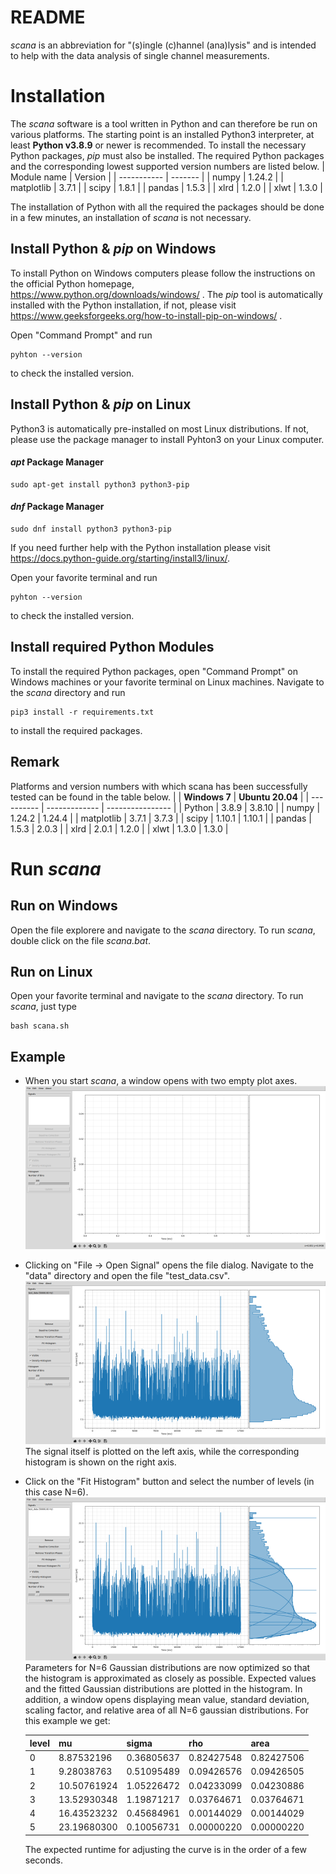 # README

*scana* is an abbreviation for "(s)ingle (c)hannel (ana)lysis" and
is intended to help with the data analysis of single channel measurements.

# Installation
The *scana* software is a tool written in Python and can
therefore be run on various platforms. The starting point
is an installed Python3 interpreter, at least **Python v3.8.9**
or newer is recommended. To install the necessary Python packages,
*pip* must also be installed. The required Python packages and the
corresponding lowest supported version numbers are listed below.
| Module name | Version |
| ----------- | ------- |
| numpy       | 1.24.2  |
| matplotlib  | 3.7.1   |
| scipy       | 1.8.1   |
| pandas      | 1.5.3   |
| xlrd        | 1.2.0   |
| xlwt        | 1.3.0   |

The installation of Python with all the required the packages should 
be done in a few minutes, an installation of *scana* is not necessary.

## Install Python & *pip* on Windows
To install Python on Windows computers please follow the
instructions on the official Python homepage,
https://www.python.org/downloads/windows/ .
The *pip* tool is automatically installed with the Python
installation, if not, please visit
https://www.geeksforgeeks.org/how-to-install-pip-on-windows/ .

Open "Command Prompt" and run

    pyhton --version

to check the installed version.

## Install Python & *pip* on Linux
Python3 is automatically pre-installed on most Linux distributions.
If not, please use the package manager to install Pyhton3 on your
Linux computer.
#### *apt* Package Manager
    sudo apt-get install python3 python3-pip
#### *dnf* Package Manager
    sudo dnf install python3 python3-pip
If you need further help with the Python installation please
visit https://docs.python-guide.org/starting/install3/linux/.

Open your favorite terminal and run

    pyhton --version

to check the installed version.

## Install required Python Modules
To install the required Python packages, open "Command Prompt" on
Windows machines or your favorite terminal on Linux machines.
Navigate to the *scana* directory and run

    pip3 install -r requirements.txt

to install the required packages.

## Remark
Platforms and version numbers with which scana has been successfully
tested can be found in the table below.
|            | **Windows 7** | **Ubuntu 20.04** |
| ---------- | ------------- | ---------------- |
| Python     | 3.8.9         | 3.8.10           |
| numpy      | 1.24.2        | 1.24.4           |
| matplotlib | 3.7.1         | 3.7.3            |
| scipy      | 1.10.1        | 1.10.1           |
| pandas     | 1.5.3         | 2.0.3            |
| xlrd       | 2.0.1         | 1.2.0            |
| xlwt       | 1.3.0         | 1.3.0            |

# Run *scana*

## Run on Windows
Open the file explorere and navigate to the *scana* directory.
To run *scana*, double click on the file *scana.bat*.

## Run on Linux
Open your favorite terminal and navigate to the *scana* directory.
To run *scana*, just type

    bash scana.sh

## Example
* When you start *scana*, a window opens with two empty plot axes.
  ![example figure 1](example_fig0.png)
* Clicking on "File -> Open Signal" opens the file dialog. Navigate
  to the "data" directory and open the file "test_data.csv".
  ![example figure 1](example_fig1.png)
  The signal itself is plotted on the left axis, while the
  corresponding histogram is shown on the right axis.
* Click on the "Fit Histogram" button and select the number of
  levels (in this case N=6).
  ![example figure 1](example_fig2.png)
  Parameters for N=6 Gaussian distributions are now optimized
  so that the histogram is approximated as closely as possible.
  Expected values and the fitted Gaussian distributions are
  plotted in the histogram. In addition, a window opens displaying
  mean value, standard deviation, scaling factor, and relative area
  of all N=6 gaussian distributions. For this example we get:

  | level | mu          | sigma       | rho         | area       |
  | ----- | ----------- | ----------- | ----------- | ---------- |
  | 0     |  8.87532196 | 0.36805637  | 0.82427548  | 0.82427506 |
  | 1     |  9.28038763 | 0.51095489  | 0.09426576  | 0.09426505 |
  | 2     | 10.50761924 | 1.05226472  | 0.04233099  | 0.04230886 |
  | 3     | 13.52930348 | 1.19871217  | 0.03764671  | 0.03764671 |
  | 4     | 16.43523232 | 0.45684961  | 0.00144029  | 0.00144029 |
  | 5     | 23.19680300 | 0.10056731  | 0.00000220  | 0.00000220 |

  The expected runtime for adjusting the curve is in the order of
  a few seconds.
